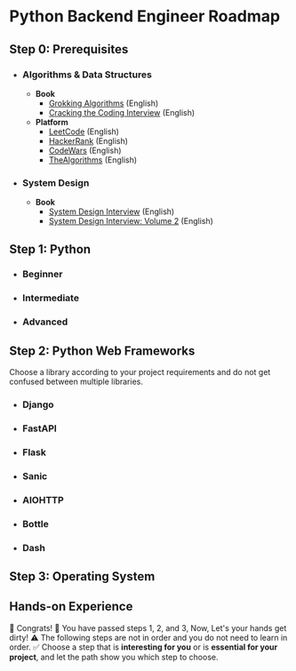 # Python Backend Engineer Roadmap

## Step 0: Prerequisites
- ### Algorithms & Data Structures
  - **Book**
    - [Grokking Algorithms](https://www.amazon.com/Grokking-Algorithms-illustrated-programmers-curious/dp/1617292230) (English)
    - [Cracking the Coding Interview](https://www.amazon.com/Cracking-Coding-Interview-Programming-Questions/dp/0984782850) (English)
  - **Platform**
    - [LeetCode](https://leetcode.com/) (English)
    - [HackerRank](https://www.hackerrank.com/) (English)
    - [CodeWars](https://www.codewars.com/) (English)
    - [TheAlgorithms](https://the-algorithms.com/) (English)
- ### System Design
  - **Book**
    - [System Design Interview](https://www.amazon.com/System-Design-Interview-insiders-Second/dp/B08CMF2CQF) (English)
    - [System Design Interview: Volume 2](https://www.amazon.com/System-Design-Interview-Insiders-Guide/dp/1736049119) (English)

## Step 1: Python
- ### Beginner
- ### Intermediate
- ### Advanced

## Step 2: Python Web Frameworks
Choose a library according to your project requirements and do not get confused between multiple libraries.
- ### Django
- ### FastAPI
- ### Flask
- ### Sanic
- ### AIOHTTP
- ### Bottle
- ### Dash

## Step 3: Operating System

## Hands-on Experience
🎉 Congrats!
👋  You have passed steps 1, 2, and 3, Now, Let's your hands get dirty!
⚠️ The following steps are not in order and you do not need to learn in order. 
✅ Choose a step that is **interesting for you** or is **essential for your project**, and let the path show you which step to choose.